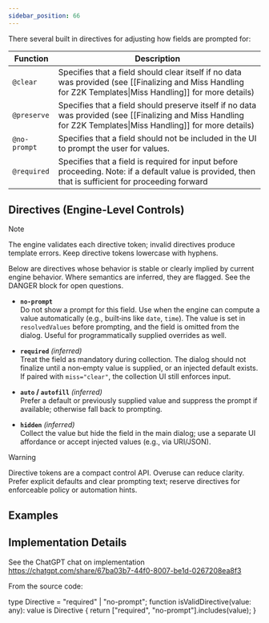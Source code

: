 ```yaml
---
sidebar_position: 66
---
```


There several built in directives for adjusting how fields are prompted for:

| Function     | Description                                                                                                                                                |
| ------------ | ---------------------------------------------------------------------------------------------------------------------------------------------------------- |
| `@clear`     | Specifies that a field should clear itself if no data was provided (see [[Finalizing and Miss Handling for Z2K Templates\|Miss Handling]] for more details)    |
| `@preserve`  | Specifies that a field should preserve itself if no data was provided (see [[Finalizing and Miss Handling for Z2K Templates\|Miss Handling]] for more details) |
| `@no-prompt` | Specifies that a field should not be included in the UI to prompt the user for values.                                                                     |
| `@required`  | Specifies that a field is required for input before proceeding. Note: if a default value is provided, then that is sufficient for proceeding forward       |


## Directives (Engine-Level Controls)

> [!NOTE]
> The engine validates each directive token; invalid directives produce template errors. Keep directive tokens lowercase with hyphens.

Below are directives whose behavior is stable or clearly implied by current engine behavior. Where semantics are inferred, they are flagged. See the DANGER block for open questions.

- **`no-prompt`**  
  Do not show a prompt for this field. Use when the engine can compute a value automatically (e.g., built‑ins like `date`, `time`). The value is set in `resolvedValues` before prompting, and the field is omitted from the dialog. Useful for programmatically supplied overrides as well.

- **`required`** *(inferred)*  
  Treat the field as mandatory during collection. The dialog should not finalize until a non‑empty value is supplied, or an injected default exists. If paired with `miss="clear"`, the collection UI still enforces input.

- **`auto` / `autofill`** *(inferred)*  
  Prefer a default or previously supplied value and suppress the prompt if available; otherwise fall back to prompting.

- **`hidden`** *(inferred)*  
  Collect the value but hide the field in the main dialog; use a separate UI affordance or accept injected values (e.g., via URI/JSON).

> [!WARNING]
> Directive tokens are a compact control API. Overuse can reduce clarity. Prefer explicit defaults and clear prompting text; reserve directives for enforceable policy or automation hints.


## Examples


## Implementation Details
See the ChatGPT chat on implementation 
https://chatgpt.com/share/67ba03b7-44f0-8007-be1d-0267208ea8f3



From the source code:

type Directive = "required" | "no-prompt";
function isValidDirective(value: any): value is Directive {
	return ["required", "no-prompt"].includes(value);
}


